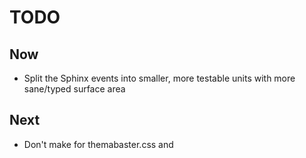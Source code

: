 # TODO

## Now

- Split the Sphinx events into smaller, more testable units with more sane/typed surface area

## Next

- Don't make <link> for themabaster.css and <script> for etc. use css_files and js_files

## Could Be Better

- Switch integration tests to use myst

- Split up `sphinx.models` into individual units

- Move `__call__` variables out and either into `__post_init__` or properties

- Have a Layout with components which don't render anything, then Themabaster simply has the `__call__` which render

    - Have a fixture, with a test, for each layout component and its props

- Stop registering Themabaster as a Sphinx extension

    - Make it a themester plugin
    
    - But allow it to do copy files as part of the Sphinx build process finishing
    
        - Perhaps by having a `sphinx_setup(app)` protocol on each plugin

- Allow arbitrary attributes on link and script

## Future

- Generate `SphinxConfig` and `HTMLConfig` directly from Sphinx, not manually plus tests

- Themester knob (default True) to scanner.scan the conf.py file for components

- Better adoption of the `view` concept

- Write a custom builder

- Local/native rewrite of `toc` and `toctree`

- htmx

    - Partial page replacement
    
    - Integrated with minx
    
    - Integration into layouts and blocks
    
    - Hashed partials

- Bring back mypy
    
- Use Venusian categories to split factories for site_container and render_container

## Done

- Remove `theme.conf` and any theme support in `setup`

- Move more knobs off of `ThemabasterConfig` into `SphinxHTMLConfig` plus tests
